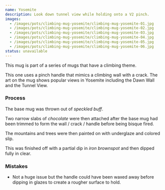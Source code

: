 ```yaml
---
name: Yosemite
description: Look down tunnel view while holding onto a V2 pinch.
images:
  - /images/pots/climbing-mug-yosemite/climbing-mug-yosemite-01.jpg
  - /images/pots/climbing-mug-yosemite/climbing-mug-yosemite-02.jpg
  - /images/pots/climbing-mug-yosemite/climbing-mug-yosemite-03.jpg
  - /images/pots/climbing-mug-yosemite/climbing-mug-yosemite-04.jpg
  - /images/pots/climbing-mug-yosemite/climbing-mug-yosemite-05.jpg
  - /images/pots/climbing-mug-yosemite/climbing-mug-yosemite-06.jpg
status: unavailable
---
```


This mug is part of a series of mugs that have a climbing theme. 

This one uses a pinch handle that mimics a climbing wall with a crack. The art on the mug shows popular views in Yosemite including the Dawn Wall and the Tunnel View.

### Process

The base mug was thrown out of *speckled buff*. 

Two narrow slabs of *chocolate* were then attached after the base mug had been trimmed to form the wall / crack / handle before being bisque fired.

The mountains and trees were then painted on with underglaze and colored slip.

This was finished off with a partial dip in *iron brownspot* and then dipped fully in clear.

### Mistakes

* Not a huge issue but the handle could have been waxed away before dipping in glazes to create a rougher surface to hold.